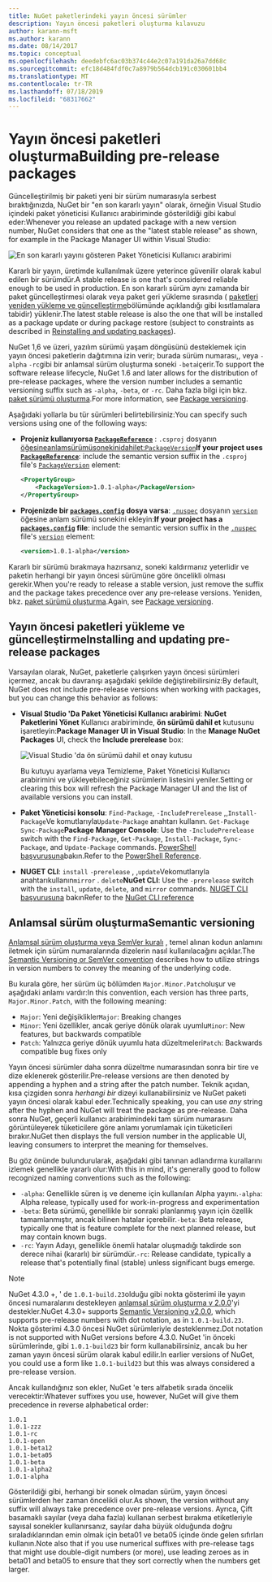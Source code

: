 ```yaml
---
title: NuGet paketlerindeki yayın öncesi sürümler
description: Yayın öncesi paketleri oluşturma kılavuzu
author: karann-msft
ms.author: karann
ms.date: 08/14/2017
ms.topic: conceptual
ms.openlocfilehash: deedebfc6ac03b374c44e2c07a191da26a7dd68c
ms.sourcegitcommit: efc18d484fdf0c7a8979b564dcb191c030601bb4
ms.translationtype: MT
ms.contentlocale: tr-TR
ms.lasthandoff: 07/18/2019
ms.locfileid: "68317662"
---
```

# <a name="building-pre-release-packages"></a><span data-ttu-id="10bce-103">Yayın öncesi paketleri oluşturma</span><span class="sxs-lookup"><span data-stu-id="10bce-103">Building pre-release packages</span></span>

<span data-ttu-id="10bce-104">Güncelleştirilmiş bir paketi yeni bir sürüm numarasıyla serbest bıraktığınızda, NuGet bir "en son kararlı yayın" olarak, örneğin Visual Studio içindeki paket yöneticisi Kullanıcı arabiriminde gösterildiği gibi kabul eder:</span><span class="sxs-lookup"><span data-stu-id="10bce-104">Whenever you release an updated package with a new version number, NuGet considers that one as the "latest stable release" as shown, for example in the Package Manager UI within Visual Studio:</span></span>

![En son kararlı yayını gösteren Paket Yöneticisi Kullanıcı arabirimi](media/Prerelease_01-LatestStable.png)

<span data-ttu-id="10bce-106">Kararlı bir yayın, üretimde kullanılmak üzere yeterince güvenilir olarak kabul edilen bir sürümdür.</span><span class="sxs-lookup"><span data-stu-id="10bce-106">A stable release is one that's considered reliable enough to be used in production.</span></span> <span data-ttu-id="10bce-107">En son kararlı sürüm aynı zamanda bir paket güncelleştirmesi olarak veya paket geri yükleme sırasında ( [paketleri yeniden yükleme ve güncelleştirme](../consume-packages/reinstalling-and-updating-packages.md)bölümünde açıklandığı gibi kısıtlamalara tabidir) yüklenir.</span><span class="sxs-lookup"><span data-stu-id="10bce-107">The latest stable release is also the one that will be installed as a package update or during package restore (subject to constraints as described in [Reinstalling and updating packages](../consume-packages/reinstalling-and-updating-packages.md)).</span></span>

<span data-ttu-id="10bce-108">NuGet 1,6 ve üzeri, yazılım sürümü yaşam döngüsünü desteklemek için yayın öncesi paketlerin dağıtımına izin verir; burada sürüm numarası,, veya `-alpha` `-rc`gibi bir anlamsal sürüm oluşturma soneki `-beta`içerir.</span><span class="sxs-lookup"><span data-stu-id="10bce-108">To support the software release lifecycle, NuGet 1.6 and later allows for the distribution of pre-release packages, where the version number includes a semantic versioning suffix such as `-alpha`, `-beta`, or `-rc`.</span></span> <span data-ttu-id="10bce-109">Daha fazla bilgi için bkz. [paket sürümü oluşturma](../reference/package-versioning.md#pre-release-versions).</span><span class="sxs-lookup"><span data-stu-id="10bce-109">For more information, see [Package versioning](../reference/package-versioning.md#pre-release-versions).</span></span>

<span data-ttu-id="10bce-110">Aşağıdaki yollarla bu tür sürümleri belirtebilirsiniz:</span><span class="sxs-lookup"><span data-stu-id="10bce-110">You can specify such versions using one of the following ways:</span></span>

- <span data-ttu-id="10bce-111">**Projeniz kullanıyorsa [`PackageReference`](../consume-packages/package-references-in-project-files.md)** : `.csproj` dosyanın [öğesineanlamsürümüsonekinidahilet:`PackageVersion`](/dotnet/core/tools/csproj.md#packageversion)</span><span class="sxs-lookup"><span data-stu-id="10bce-111">**If your project uses [`PackageReference`](../consume-packages/package-references-in-project-files.md)**: include the semantic version suffix in the `.csproj` file's [`PackageVersion`](/dotnet/core/tools/csproj.md#packageversion) element:</span></span>

    ```xml
    <PropertyGroup>
        <PackageVersion>1.0.1-alpha</PackageVersion>
    </PropertyGroup>
    ```

- <span data-ttu-id="10bce-112">**Projenizde bir [`packages.config`](../reference/packages-config.md) dosya varsa**: [`.nuspec`](../reference/nuspec.md) dosyanın [`version`](../reference/nuspec.md#version) öğesine anlam sürümü sonekini ekleyin:</span><span class="sxs-lookup"><span data-stu-id="10bce-112">**If your project has a [`packages.config`](../reference/packages-config.md) file**: include the semantic version suffix in the [`.nuspec`](../reference/nuspec.md) file's [`version`](../reference/nuspec.md#version) element:</span></span>

    ```xml
    <version>1.0.1-alpha</version>
    ```

<span data-ttu-id="10bce-113">Kararlı bir sürümü bırakmaya hazırsanız, soneki kaldırmanız yeterlidir ve paketin herhangi bir yayın öncesi sürümüne göre öncelikli olması gerekir.</span><span class="sxs-lookup"><span data-stu-id="10bce-113">When you're ready to release a stable version, just remove the suffix and the package takes precedence over any pre-release versions.</span></span> <span data-ttu-id="10bce-114">Yeniden, bkz. [paket sürümü oluşturma](../reference/package-versioning.md#pre-release-versions).</span><span class="sxs-lookup"><span data-stu-id="10bce-114">Again, see [Package versioning](../reference/package-versioning.md#pre-release-versions).</span></span>

## <a name="installing-and-updating-pre-release-packages"></a><span data-ttu-id="10bce-115">Yayın öncesi paketleri yükleme ve güncelleştirme</span><span class="sxs-lookup"><span data-stu-id="10bce-115">Installing and updating pre-release packages</span></span>

<span data-ttu-id="10bce-116">Varsayılan olarak, NuGet, paketlerle çalışırken yayın öncesi sürümleri içermez, ancak bu davranışı aşağıdaki şekilde değiştirebilirsiniz:</span><span class="sxs-lookup"><span data-stu-id="10bce-116">By default, NuGet does not include pre-release versions when working with packages, but you can change this behavior as follows:</span></span>

- <span data-ttu-id="10bce-117">**Visual Studio 'Da Paket Yöneticisi Kullanıcı arabirimi**: **NuGet Paketlerini Yönet** Kullanıcı arabiriminde, **ön sürümü dahil et** kutusunu işaretleyin:</span><span class="sxs-lookup"><span data-stu-id="10bce-117">**Package Manager UI in Visual Studio**: In the **Manage NuGet Packages** UI, check the **Include prerelease** box:</span></span>

    ![Visual Studio 'da ön sürümü dahil et onay kutusu](media/Prerelease_02-CheckPrerelease.png)

    <span data-ttu-id="10bce-119">Bu kutuyu ayarlama veya Temizleme, Paket Yöneticisi Kullanıcı arabirimini ve yükleyebileceğiniz sürümlerin listesini yeniler.</span><span class="sxs-lookup"><span data-stu-id="10bce-119">Setting or clearing this box will refresh the Package Manager UI and the list of available versions you can install.</span></span>

- <span data-ttu-id="10bce-120">**Paket Yöneticisi konsolu**: `Find-Package`, `-IncludePrerelease` ,,`Install-Package`Ve komutlarıyla`Update-Package` anahtarı kullanın. `Get-Package` `Sync-Package`</span><span class="sxs-lookup"><span data-stu-id="10bce-120">**Package Manager Console**: Use the `-IncludePrerelease` switch with the `Find-Package`, `Get-Package`, `Install-Package`, `Sync-Package`, and `Update-Package` commands.</span></span> <span data-ttu-id="10bce-121">[PowerShell başvurusuna](../reference/powershell-reference.md)bakın.</span><span class="sxs-lookup"><span data-stu-id="10bce-121">Refer to the [PowerShell Reference](../reference/powershell-reference.md).</span></span>

- <span data-ttu-id="10bce-122">**NUGET CLI**: `install` `-prerelease` , ,`update`Vekomutlarıyla anahtarıkullanın`mirror` . `delete`</span><span class="sxs-lookup"><span data-stu-id="10bce-122">**NuGet CLI**: Use the `-prerelease` switch with the `install`, `update`, `delete`, and `mirror` commands.</span></span> <span data-ttu-id="10bce-123">[NUGET CLI başvurusuna](../reference/nuget-exe-cli-reference.md) bakın</span><span class="sxs-lookup"><span data-stu-id="10bce-123">Refer to the [NuGet CLI reference](../reference/nuget-exe-cli-reference.md)</span></span>

## <a name="semantic-versioning"></a><span data-ttu-id="10bce-124">Anlamsal sürüm oluşturma</span><span class="sxs-lookup"><span data-stu-id="10bce-124">Semantic versioning</span></span>

<span data-ttu-id="10bce-125">[Anlamsal sürüm oluşturma veya SemVer kuralı](http://semver.org/spec/v1.0.0.html) , temel alınan kodun anlamını iletmek için sürüm numaralarında dizelerin nasıl kullanılacağını açıklar.</span><span class="sxs-lookup"><span data-stu-id="10bce-125">The [Semantic Versioning or SemVer convention](http://semver.org/spec/v1.0.0.html) describes how to utilize strings in version numbers to convey the meaning of the underlying code.</span></span>

<span data-ttu-id="10bce-126">Bu kurala göre, her sürüm üç bölümden `Major.Minor.Patch`oluşur ve aşağıdaki anlamı vardır:</span><span class="sxs-lookup"><span data-stu-id="10bce-126">In this convention, each version has three parts, `Major.Minor.Patch`, with the following meaning:</span></span>

- <span data-ttu-id="10bce-127">`Major`: Yeni değişiklikler</span><span class="sxs-lookup"><span data-stu-id="10bce-127">`Major`: Breaking changes</span></span>
- <span data-ttu-id="10bce-128">`Minor`: Yeni özellikler, ancak geriye dönük olarak uyumlu</span><span class="sxs-lookup"><span data-stu-id="10bce-128">`Minor`: New features, but backwards compatible</span></span>
- <span data-ttu-id="10bce-129">`Patch`: Yalnızca geriye dönük uyumlu hata düzeltmeleri</span><span class="sxs-lookup"><span data-stu-id="10bce-129">`Patch`: Backwards compatible bug fixes only</span></span>

<span data-ttu-id="10bce-130">Yayın öncesi sürümler daha sonra düzeltme numarasından sonra bir tire ve dize eklenerek gösterilir.</span><span class="sxs-lookup"><span data-stu-id="10bce-130">Pre-release versions are then denoted by appending a hyphen and a string after the patch number.</span></span> <span data-ttu-id="10bce-131">Teknik açıdan, kısa çizgiden sonra *herhangi bir* dizeyi kullanabilirsiniz ve NuGet paketi yayın öncesi olarak kabul eder.</span><span class="sxs-lookup"><span data-stu-id="10bce-131">Technically speaking, you can use *any* string after the hyphen and NuGet will treat the package as pre-release.</span></span> <span data-ttu-id="10bce-132">Daha sonra NuGet, geçerli kullanıcı arabirimindeki tam sürüm numarasını görüntüleyerek tüketicilere göre anlamı yorumlamak için tüketicileri bırakır.</span><span class="sxs-lookup"><span data-stu-id="10bce-132">NuGet then displays the full version number in the applicable UI, leaving consumers to interpret the meaning for themselves.</span></span>

<span data-ttu-id="10bce-133">Bu göz önünde bulundurularak, aşağıdaki gibi tanınan adlandırma kurallarını izlemek genellikle yararlı olur:</span><span class="sxs-lookup"><span data-stu-id="10bce-133">With this in mind, it's generally good to follow recognized naming conventions such as the following:</span></span>

- <span data-ttu-id="10bce-134">`-alpha`: Genellikle süren iş ve deneme için kullanılan Alpha yayını.</span><span class="sxs-lookup"><span data-stu-id="10bce-134">`-alpha`: Alpha release, typically used for work-in-progress and experimentation</span></span>
- <span data-ttu-id="10bce-135">`-beta`: Beta sürümü, genellikle bir sonraki planlanmış yayın için özellik tamamlanmıştır, ancak bilinen hatalar içerebilir.</span><span class="sxs-lookup"><span data-stu-id="10bce-135">`-beta`: Beta release, typically one that is feature complete for the next planned release, but may contain known bugs.</span></span>
- <span data-ttu-id="10bce-136">`-rc`: Yayın Adayı, genellikle önemli hatalar oluşmadığı takdirde son derece nihai (kararlı) bir sürümdür.</span><span class="sxs-lookup"><span data-stu-id="10bce-136">`-rc`: Release candidate, typically a release that's potentially final (stable) unless significant bugs emerge.</span></span>

> [!Note]
> <span data-ttu-id="10bce-137">NuGet 4.3.0 +, ' de `1.0.1-build.23`olduğu gibi nokta gösterimi ile yayın öncesi numaralarını destekleyen [anlamsal sürüm oluşturma v 2.0.0](http://semver.org/spec/v2.0.0.html)'yi destekler.</span><span class="sxs-lookup"><span data-stu-id="10bce-137">NuGet 4.3.0+ supports [Semantic Versioning v2.0.0](http://semver.org/spec/v2.0.0.html), which supports pre-release numbers with dot notation, as in `1.0.1-build.23`.</span></span> <span data-ttu-id="10bce-138">Nokta gösterimi 4.3.0 öncesi NuGet sürümleriyle desteklenmez.</span><span class="sxs-lookup"><span data-stu-id="10bce-138">Dot notation is not supported with NuGet versions before 4.3.0.</span></span> <span data-ttu-id="10bce-139">NuGet 'in önceki sürümlerinde, gibi `1.0.1-build23` bir form kullanabilirsiniz, ancak bu her zaman yayın öncesi sürüm olarak kabul edilir.</span><span class="sxs-lookup"><span data-stu-id="10bce-139">In earlier versions of NuGet, you could use a form like `1.0.1-build23` but this was always considered a pre-release version.</span></span>

<span data-ttu-id="10bce-140">Ancak kullandığınız son ekler, NuGet 'e ters alfabetik sırada öncelik verecektir:</span><span class="sxs-lookup"><span data-stu-id="10bce-140">Whatever suffixes you use, however, NuGet will give them precedence in reverse alphabetical order:</span></span>

    1.0.1
    1.0.1-zzz
    1.0.1-rc
    1.0.1-open
    1.0.1-beta12
    1.0.1-beta05
    1.0.1-beta
    1.0.1-alpha2
    1.0.1-alpha

<span data-ttu-id="10bce-141">Gösterildiği gibi, herhangi bir sonek olmadan sürüm, yayın öncesi sürümlerden her zaman öncelikli olur.</span><span class="sxs-lookup"><span data-stu-id="10bce-141">As shown, the version without any suffix will always take precedence over pre-release versions.</span></span> <span data-ttu-id="10bce-142">Ayrıca, Çift basamaklı sayılar (veya daha fazla) kullanan serbest bırakma etiketleriyle sayısal sonekler kullanırsanız, sayılar daha büyük olduğunda doğru sıraladıklarından emin olmak için beta01 ve beta05 içinde önde gelen sıfırları kullanın.</span><span class="sxs-lookup"><span data-stu-id="10bce-142">Note also that if you use numerical suffixes with pre-release tags that might use double-digit numbers (or more), use leading zeroes as in beta01 and beta05 to ensure that they sort correctly when the numbers get larger.</span></span>
